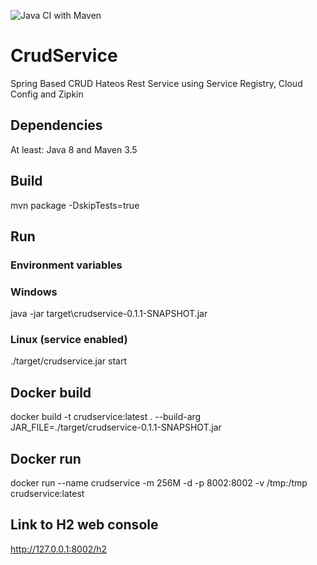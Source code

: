 ![Java CI with Maven](https://github.com/wlanboy/CrudService/workflows/Java%20CI%20with%20Maven/badge.svg?branch=master)

# CrudService
Spring Based CRUD Hateos Rest Service using Service Registry, Cloud Config and Zipkin

## Dependencies
At least: Java 8 and Maven 3.5

## Build 
mvn package -DskipTests=true

## Run 
### Environment variables

### Windows
java -jar target\crudservice-0.1.1-SNAPSHOT.jar

### Linux (service enabled)
./target/crudservice.jar start

## Docker build
docker build -t crudservice:latest . --build-arg JAR_FILE=./target/crudservice-0.1.1-SNAPSHOT.jar

## Docker run
docker run --name crudservice -m 256M -d -p 8002:8002 -v /tmp:/tmp crudservice:latest

## Link to H2 web console
http://127.0.0.1:8002/h2
